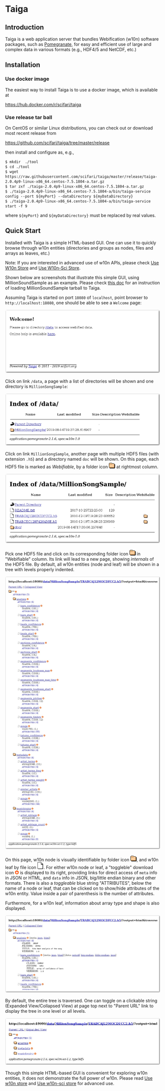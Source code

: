 # Taiga

## Introduction

Taiga is a web application server that bundles Webification (w10n) software packages, such as [Pomegranate](https://github.com/scifari/pomegranate), for easy and efficient use of large and complex data in various formats (e.g., HDF4/5 and NetCDF, etc.)

## Installation

### Use docker image
The easiest way to install Taiga is to use a docker image, which is available at

https://hub.docker.com/r/scifari/taiga

### Use release tar ball

On CentOS or similar Linux distributions, you can check out or download most recent release from

https://github.com/scifari/taiga/tree/master/release

then install and configure as, e.g.,

```
$ mkdir  ./tool
$ cd ./tool
$ wget https://raw.githubusercontent.com/scifari/taiga/master/release/taiga-2.0.4p9-linux-x86_64.centos-7.5.1804-a.tar.gz
$ tar zxf ./taiga-2.0.4p9-linux-x86_64.centos-7.5.1804-a.tar.gz
$ ./taiga-2.0.4p9-linux-x86_64.centos-7.5.1804-a/bin/taiga-service config --port ${myPort} --dataDirectory ${myDataDirectory}
$ ./taiga-2.0.4p9-linux-x86_64.centos-7.5.1804-a/bin/taiga-service start -f 9
```
where `${myPort}` and `${myDataDirectory}` must be replaced by real values.

## Quick Start

Installed with Taiga is a simple HTML-based GUI.
One can use it to quickly browse through w10n entities
(directories and groups as nodes, files and arrays as leaves, etc.)

Note: If you are interested in advanced use of w10n APIs,
please check [Use W10n Store](./doc/w10n/usage.md) and
[Use W10n-Sci Store](./doc/w10n-sci/usage.md).

Shown below are screenshots that illustrate this simple GUI,
using MillionSoundSample as an example. Please check [this doc](./data)
for an instruction of loading MillionSoundSample tarball to Taiga.

Assuming Taiga is started on port `18080` of `localhost`, point browser to
`http://localhost:18080`, one should be able to see a `Welcome` page:

![page top](./figure/0-top.jpg)

Click on link `/data`, a page with a list of directories will be shown
and one directory is `MillionSongSample`:

![page data dir](./figure/1-data-dir.jpg)

Click on link `MillionSongSample`, another page with multiple HDF5 files
(with extension `.h5`) and a directory named `doc` will be shown.
On this page, each HDF5 file is marked as *Webifiable*,
by a folder icon ![folder icon](./figure/dir.gif) at rightmost column.

![page sample dir](./figure/2-sample-dir.jpg)

Pick one HDF5 file and click on its corresponding folder icon
![folder icon](./figure/dir.gif) in "Webifiable" column.
Its link will lead to a new page, showing *internals* of the HDF5 file.
By default, all w10n entities (node and leaf) will be shown in a tree
with levels properly indented.

![page h5 file](./figure/3-h5-file.jpg)

On this page, w10n node is visually identifiable
by folder icon ![folder icon](./figure/dir.gif),
and w10n leaf by file icon ![file icon](./figure/generic.gif).
For either w10n node or leaf,
a "toggleble" download icon ![arrow down](./figure/arrow_down.png)
is displayed to its right, providing links for direct access of `meta` info
in JSON or HTML, and `data` info in JSON, big/little endian binary and other formats.
There is also a *toggleable* blue string "ATTRIBUTES",
below the name of a node or leaf, that can be clicked on
to show/hide attributes of the w10n entity.
Value inside a pair of parenthesis is the number of attributes.

Furthermore, for a w10n leaf,
information about array type and shape is also displayed.

![page h5 file more](./figure/5-h5-file-more-cropped.jpg)

By default, the entire tree is traversed.
One can toggle on a clickable string (Expanded View/Collapsed View) at page top next to "Parent URL" link
to display the tree in one level or all levels.

![page h5 file collapsed](./figure/6-h5-file-collapsed.jpg)

Though this simple HTML-based GUI is convenient for exploring w10n entities,
it does not demonstrate the full power of w10n. Please read 
[Use w10n store](./doc/w10n/usage.md) and [Use w10n-sci store](./doc/w10n-sci/usage.md) for advanced use.
